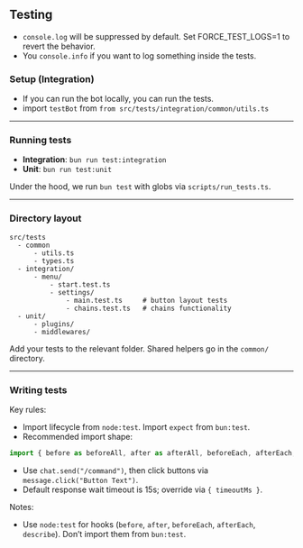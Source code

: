 ## Testing

- `console.log` will be suppressed by default. Set FORCE_TEST_LOGS=1 to revert the behavior.
- You `console.info` if you want to log something inside the tests.

### Setup (Integration)

- If you can run the bot locally, you can run the tests.
- import `testBot` from `from src/tests/integration/common/utils.ts`

---

### Running tests

- **Integration**: `bun run test:integration`
- **Unit**: `bun run test:unit`

Under the hood, we run `bun test` with globs via `scripts/run_tests.ts`.

---

### Directory layout

```
src/tests
  - common
      - utils.ts
      - types.ts
  - integration/
      - menu/
          - start.test.ts
          - settings/
              - main.test.ts     # button layout tests
              - chains.test.ts   # chains functionality
  - unit/
      - plugins/
      - middlewares/
```

Add your tests to the relevant folder. Shared helpers go in the `common/` directory.

---

### Writing tests

Key rules:

- Import lifecycle from `node:test`. Import `expect` from `bun:test`.
- Recommended import shape:

```ts
import { before as beforeAll, after as afterAll, beforeEach, afterEach, describe, it } from "node:test";
```

- Use `chat.send("/command")`, then click buttons via `message.click("Button Text")`.
- Default response wait timeout is 15s; override via `{ timeoutMs }`.

Notes:

- Use `node:test` for hooks (`before`, `after`, `beforeEach`, `afterEach`, `describe`). Don’t import them from `bun:test`.
